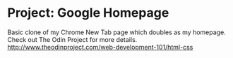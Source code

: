 # Project: Google Homepage

Basic clone of my Chrome New Tab page which doubles as my homepage. Check out The Odin Project for more details.
http://www.theodinproject.com/web-development-101/html-css
